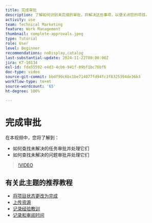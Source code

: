 ```yaml
---
title: 完成审批
description: 了解如何识别未完成的审批，并解决这些事项，以便关闭您的项目。
activity: use
team: Technical Marketing
feature: Work Management
thumbnail: complete-approvals.jpeg
type: Tutorial
role: User
level: Beginner
recommendations: noDisplay,catalog
last-substantial-update: 2024-11-22T00:00:00Z
jira: KT-10134
exl-id: fda55592-e4d3-4cb6-941f-09bf1bc76bf6
doc-type: video
source-git-commit: bbdf99c6bc1be714077fd94fc3f8325394de36b3
workflow-type: tm+mt
source-wordcount: '65'
ht-degree: 100%

---
```


# 完成审批

在本视频中，您将了解到：

* 如何查找未解决的任务审批并处理它们
* 如何查找未解决的问题审批并处理它们

>[!VIDEO](https://video.tv.adobe.com/v/3439434/?quality=12&learn=on&enablevpops=1&captions=chi_hans)

## 有关此主题的推荐教程

* [将项目状态更改为完成](/help/manage-work/projects/change-the-project-status.md)
* [上传资源](/help/manage-work/close-a-project/upload-assets.md)
* [记录经验教训](/help/manage-work/close-a-project/lessons-learned-from-closing-a-project.md)
* [记录和审阅时间](/help/manage-work/close-a-project/log-and-review-hours.md)

